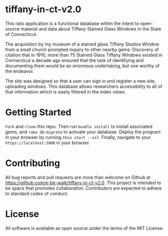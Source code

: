# tiffany-in-ct-v2.0
This rails application is a functional database within the intent to open-source
material and data about Tiffany Stained Glass Windows in the State of Connecticut.

The acquisition by my museum of a stained glass Tiffany Studios Window from a small church prompted inquiry to other nearby gems. Discovery of citation that in 1910, more than 75 Stained Glass Tiffany Windows existed in Connecticut a decade ago ensured that the task of identifying and documenting them would be an enormous undertaking, but one worthy of the endeavor.

The site was designed so that a user can sign in and register a new site, uploading windows. This database allows researchers accessibility to all of that information which is easily filtered in the index views.  

# Getting Started

`Fork` and `clone` this repo.
Then run `bundle install` to install associated gems, and `rake db:migrate` to activate your database.
Deploy the program in your browser by running `thin start --ssl`.
Finally, navigate to your `https://localhost:3000` in your browser.

# Contributing

All bug reports and pull requests are more than welcome on Github at https://github.com/e-be-walk/tiffany-in-ct-v2.0. This project is intended to be space that promotes collaboration. Contributors are expected to adhere to standard codes of conduct.

# License

All software is available as open source under the terms of the MIT License.

